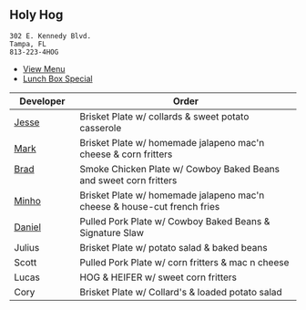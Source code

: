 
## Holy Hog

```
302 E. Kennedy Blvd.
Tampa, FL
813-223-4HOG
```

* [View Menu](https://www.holyhogbbq.com/menu/)
* [Lunch Box Special](http://www.holyhogbbq.com/bbq-lunch-box-special/)

Developer     | Order
--------------|---------------------
[Jesse](https://github.com/jessecurry)              | Brisket Plate w/ collards & sweet potato casserole
[Mark](http://github.com/mark-smithtb)              | Brisket Plate w/ homemade jalapeno mac'n cheese & corn fritters              
[Brad](https://github.com/bself)                    | Smoke Chicken Plate w/ Cowboy Baked Beans and sweet corn fritters
[Minho](https://github.com/minhochoi)               | Brisket Plate w/ homemade jalapeno mac'n cheese & house-cut french fries
[Daniel](https://github.come/dtartaglia)            | Pulled Pork Plate w/ Cowboy Baked Beans & Signature Slaw
Julius                                              | Brisket Plate w/ potato salad & baked beans
Scott                                               | Pulled Pork Plate w/ corn fritters & mac n cheese
Lucas                                               | HOG & HEIFER w/ sweet corn fritters
Cory                                                | Brisket Plate w/ Collard's & loaded potato salad
